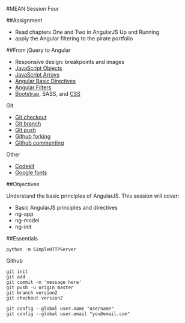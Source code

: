 #MEAN Session Four

##Assignment

* Read chapters One and Two in AngularJS Up and Running
* apply the Angular filtering to the pirate portfolio

##From jQuery to Angular

* Responsive design: breakpoints and images
* [JavaScript Objects](http://www.w3schools.com/js/js_object_definition.asp) 
* [JavaScript Arrays](http://www.w3schools.com/js/js_arrays.asp)
* [Angular Basic Directives](https://docs.angularjs.org/api/ng/directive/ngSrc)
* [Angular Filters](https://docs.angularjs.org/api/ng/filter)
* [Bootstrap](http://getbootstrap.com/getting-started/), SASS, and [CSS](http://getbootstrap.com/css/)

Git  
* [Git checkout](http://git-scm.com/docs/git-checkout)
* [Git branch](http://git-scm.com/docs/git-branch)
* [Git push](http://git-scm.com/docs/git-push)
* [Github forking](https://help.github.com/articles/fork-a-repo/) 
* [Github commenting](https://help.github.com/articles/markdown-basics/)

Other
* [Codekit](https://incident57.com/codekit/)
* [Google fonts](https://www.google.com/fonts)


##Objectives

Understand the basic principles of AngularJS. This session will cover:

* Basic AngularJS principles and directives
* ng-app
* ng-model
* ng-init

##Essentials
```
python -m SimpleHTTPServer
```
Github
```
git init
git add .
git commit -m 'message here'
git push -u origin master
git branch version2
git checkout version2

git config --global user.name "username"
git config --global user.email "you@email.com"
```
